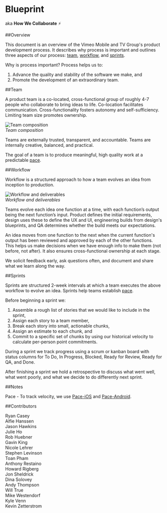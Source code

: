 # Blueprint

aka **How We Collaborate** :zap:

##Overview

This document is an overview of the Vimeo Mobile and TV Group's product development process. It describes why process is important and outlines three aspects of our process: [team](#team), [workflow](#workflow), and [sprints](#sprints).

Why is process important? Process helps us to:
 
1. Advance the quality and stability of the software we make, and
2. Promote the development of an extraordinary team.
 
##Team
 
A product team is a co-located, cross-functional group of roughly 4-7 people who collaborate to bring ideas to life. Co-location facilitates communication. Cross-functionality fosters autonomy and self-sufficiency. Limiting team size promotes ownership.
 
![Team composition](https://github.com/vimeo/Blueprint/blob/working-draft/assets/team-composition.png)    
*Team composition*

Teams are externally trusted, transparent, and accountable. Teams are internally creative, balanced, and practical. 

The goal of a team is to produce meaningful, high quality work at a predictable [pace](#notes).
 
##Workflow
 
Workflow is a structured approach to how a team evolves an idea from inception to production.
 
![Workflow and deliverables](https://github.com/vimeo/Blueprint/blob/working-draft/assets/workflow.png)    
*Workflow and deliverables*
 
Teams evolve each idea one function at a time, with each function’s output being the next function’s input. Product defines the initial requirements, design uses these to define the UX and UI, engineering builds from design's blueprints, and QA determines whether the build meets our expectations.
 
An idea moves from one function to the next when the current function's output has been reviewed and approved by each of the other functions. This helps us make decisions when we have enough info to make them (not before, not after). It also ensures cross-functional ownership at each stage.
 
We solicit feedback early, ask questions often, and document and share what we learn along the way.
 
##Sprints
 
Sprints are structured 2-week intervals at which a team executes the above workflow to evolve an idea. Sprints help teams establish [pace](#notes).
 
Before beginning a sprint we:
 
1. Assemble a rough list of stories that we would like to include in the sprint,
2. Assign each story to a team member,
3. Break each story into small, actionable chunks,
4. Assign an estimate to each chunk, and
5. Commit to a specific set of chunks by using our historical velocity to calculate per-person point commitments.

During a sprint we track progress using a scrum or kanban board with status columns for To Do, In Progress, Blocked, Ready for Review, Ready for QA, and Done. 

After finishing a sprint we hold a retrospective to discuss what went well, what went poorly, and what we decide to do differently next sprint.

##Notes

Pace - To track velocity, we use [Pace-iOS](https://github.com/vimeo/Pace-iOS) and [Pace-Android](https://github.com/vimeo/Pace-Android).

##Contributors

Ryan Casey    
Alfie Hanssen    
Jason Hawkins    
Julie Ho    
Rob Huebner    
Gavin King    
Nicole Lehrer    
Stephen Levinson    
Toan Pham    
Anthony Restaino    
Howard Rigberg    
Jon Sheldrick    
Dina Solovey    
Andy Thompson    
Will True    
Mike Westendorf    
Kyle Venn    
Kevin Zetterstrom    

